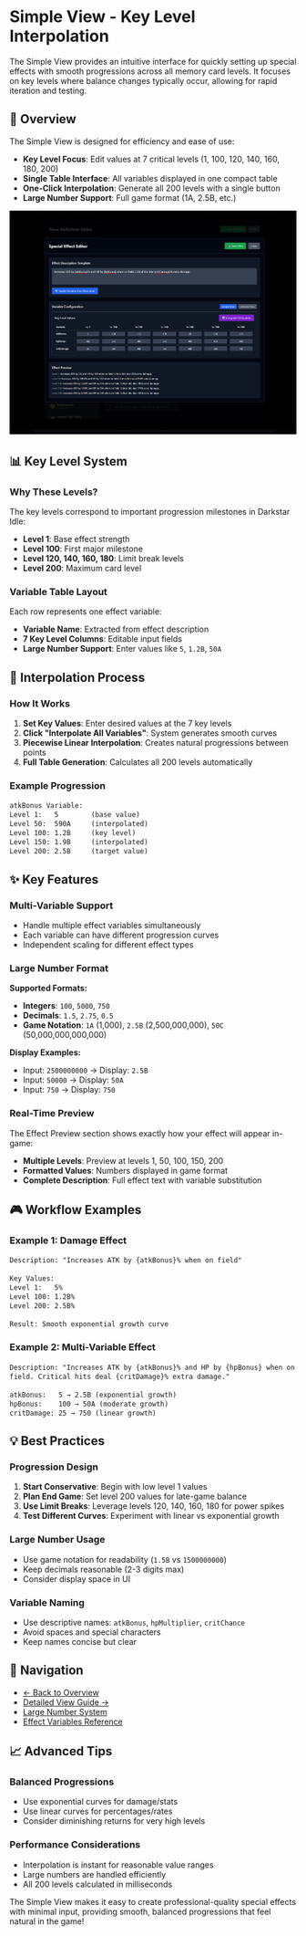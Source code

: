 # Simple View - Key Level Interpolation

The Simple View provides an intuitive interface for quickly setting up special effects with smooth progressions across all memory card levels. It focuses on key levels where balance changes typically occur, allowing for rapid iteration and testing.

## 🎯 Overview

The Simple View is designed for efficiency and ease of use:
- **Key Level Focus**: Edit values at 7 critical levels (1, 100, 120, 140, 160, 180, 200)
- **Single Table Interface**: All variables displayed in one compact table
- **One-Click Interpolation**: Generate all 200 levels with a single button
- **Large Number Support**: Full game format (1A, 2.5B, etc.)

![Simple View Interface](../screenshots/simple-view-with-interpolation.png)

## 📊 Key Level System

### Why These Levels?
The key levels correspond to important progression milestones in Darkstar Idle:
- **Level 1**: Base effect strength
- **Level 100**: First major milestone
- **Level 120, 140, 160, 180**: Limit break levels
- **Level 200**: Maximum card level

### Variable Table Layout
Each row represents one effect variable:
- **Variable Name**: Extracted from effect description
- **7 Key Level Columns**: Editable input fields
- **Large Number Support**: Enter values like `5`, `1.2B`, `50A`

## 🔄 Interpolation Process

### How It Works
1. **Set Key Values**: Enter desired values at the 7 key levels
2. **Click "Interpolate All Variables"**: System generates smooth curves
3. **Piecewise Linear Interpolation**: Creates natural progressions between points
4. **Full Table Generation**: Calculates all 200 levels automatically

### Example Progression
```
atkBonus Variable:
Level 1:   5        (base value)
Level 50:  590A     (interpolated)
Level 100: 1.2B     (key level)
Level 150: 1.9B     (interpolated)
Level 200: 2.5B     (target value)
```

## ✨ Key Features

### Multi-Variable Support
- Handle multiple effect variables simultaneously
- Each variable can have different progression curves
- Independent scaling for different effect types

### Large Number Format
**Supported Formats:**
- **Integers**: `100`, `5000`, `750`
- **Decimals**: `1.5`, `2.75`, `0.5`
- **Game Notation**: `1A` (1,000), `2.5B` (2,500,000,000), `50C` (50,000,000,000,000)

**Display Examples:**
- Input: `2500000000` → Display: `2.5B`
- Input: `50000` → Display: `50A`
- Input: `750` → Display: `750`

### Real-Time Preview
The Effect Preview section shows exactly how your effect will appear in-game:
- **Multiple Levels**: Preview at levels 1, 50, 100, 150, 200
- **Formatted Values**: Numbers displayed in game format
- **Complete Description**: Full effect text with variable substitution

## 🎮 Workflow Examples

### Example 1: Damage Effect
```
Description: "Increases ATK by {atkBonus}% when on field"

Key Values:
Level 1:   5%
Level 100: 1.2B%
Level 200: 2.5B%

Result: Smooth exponential growth curve
```

### Example 2: Multi-Variable Effect
```
Description: "Increases ATK by {atkBonus}% and HP by {hpBonus} when on field. Critical hits deal {critDamage}% extra damage."

atkBonus:   5 → 2.5B (exponential growth)
hpBonus:    100 → 50A (moderate growth)
critDamage: 25 → 750 (linear growth)
```

## 💡 Best Practices

### Progression Design
1. **Start Conservative**: Begin with low level 1 values
2. **Plan End Game**: Set level 200 values for late-game balance
3. **Use Limit Breaks**: Leverage levels 120, 140, 160, 180 for power spikes
4. **Test Different Curves**: Experiment with linear vs exponential growth

### Large Number Usage
- Use game notation for readability (`1.5B` vs `1500000000`)
- Keep decimals reasonable (2-3 digits max)
- Consider display space in UI

### Variable Naming
- Use descriptive names: `atkBonus`, `hpMultiplier`, `critChance`
- Avoid spaces and special characters
- Keep names concise but clear

## 🔗 Navigation

- [← Back to Overview](./README.md)
- [Detailed View Guide →](./detailed-view.md)
- [Large Number System](../technical/large-numbers.md)
- [Effect Variables Reference](../technical/special-effects.md)

## 📈 Advanced Tips

### Balanced Progressions
- Use exponential curves for damage/stats
- Use linear curves for percentages/rates
- Consider diminishing returns for very high levels

### Performance Considerations
- Interpolation is instant for reasonable value ranges
- Large numbers are handled efficiently
- All 200 levels calculated in milliseconds

The Simple View makes it easy to create professional-quality special effects with minimal input, providing smooth, balanced progressions that feel natural in the game!